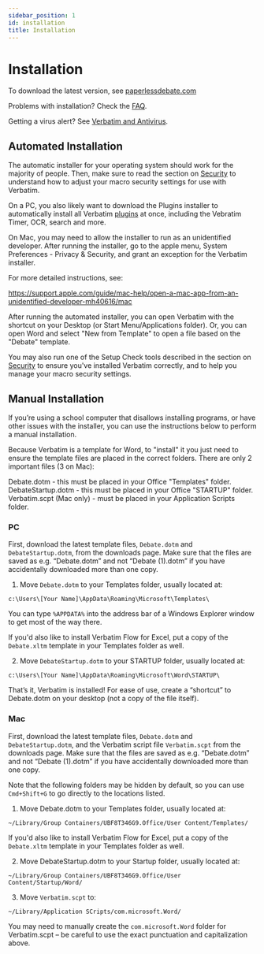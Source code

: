 ```yaml
---
sidebar_position: 1
id: installation
title: Installation
---
```


# Installation

To download the latest version, see [paperlessdebate.com](https://paperlessdebate.com)

Problems with installation? Check the [FAQ](../faq).

Getting a virus alert? See [Verbatim and Antivirus](./virus).

## Automated Installation

The automatic installer for your operating system should work for the majority of people. Then, make sure to read the section on [Security](./security) to understand how to adjust your macro security settings for use with Verbatim.

On a PC, you also likely want to download the Plugins installer to automatically install all Verbatim [plugins](../advanced/plugins) at once, including the Vebratim Timer, OCR, search and more.

On Mac, you may need to allow the installer to run as an unidentified developer. After running the installer, go to the apple menu, System Preferences - Privacy & Security, and grant an exception for the Verbatim installer.

For more detailed instructions, see:

https://support.apple.com/guide/mac-help/open-a-mac-app-from-an-unidentified-developer-mh40616/mac

After running the automated installer, you can open Verbatim with the shortcut on your Desktop (or Start Menu/Applications folder). Or, you can open Word and select "New from Template" to open a file based on the "Debate" template.

You may also run one of the Setup Check tools described in the section on [Security](./security) to ensure you've installed Verbatim correctly, and to help you manage your macro security settings.

## Manual Installation

If you’re using a school computer that disallows installing programs, or have other issues with the installer, you can use the instructions below to perform a manual installation.

Because Verbatim is a template for Word, to "install" it you just need to ensure the template files are placed in the correct folders. There are only 2 important files (3 on Mac):

Debate.dotm - this must be placed in your Office "Templates" folder.
DebateStartup.dotm - this must be placed in your Office "STARTUP" folder.
Verbatim.scpt (Mac only) - must be placed in your Application Scripts folder.

### PC

First, download the latest template files, `Debate.dotm` and `DebateStartup.dotm`, from the downloads page. Make sure that the files are saved as e.g. “Debate.dotm” and not “Debate (1).dotm” if you have accidentally downloaded more than one copy.

1) Move `Debate.dotm` to your Templates folder, usually located at:

`c:\Users\[Your Name]\AppData\Roaming\Microsoft\Templates\`

You can type `%APPDATA%` into the address bar of a Windows Explorer window to get most of the way there.

If you'd also like to install Verbatim Flow for Excel, put a copy of the `Debate.xltm` template in your Templates folder as well.

2) Move `DebateStartup.dotm` to your STARTUP folder, usually located at:

`c:\Users\[Your Name]\AppData\Roaming\Microsoft\Word\STARTUP\`

That’s it, Verbatim is installed! For ease of use, create a “shortcut” to Debate.dotm on your desktop (not a copy of the file itself).

### Mac

First, download the latest template files, `Debate.dotm` and `DebateStartup.dotm`, and the Verbatim script file `Verbatim.scpt` from the downloads page. Make sure that the files are saved as e.g. “Debate.dotm” and not “Debate (1).dotm” if you have accidentally downloaded more than one copy.

Note that the following folders may be hidden by default, so you can use `Cmd+Shift+G` to go directly to the locations listed.

1) Move Debate.dotm to your Templates folder, usually located at:

`~/Library/Group Containers/UBF8T346G9.Office/User Content/Templates/`

If you'd also like to install Verbatim Flow for Excel, put a copy of the `Debate.xltm` template in your Templates folder as well.

2) Move DebateStartup.dotm to your Startup folder, usually located at:

`~/Library/Group Containers/UBF8T346G9.Office/User Content/Startup/Word/`

3) Move `Verbatim.scpt` to:

`~/Library/Application SCripts/com.microsoft.Word/`

You may need to manually create the `com.microsoft.Word` folder for Verbatim.scpt – be careful to use the exact punctuation and capitalization above.
